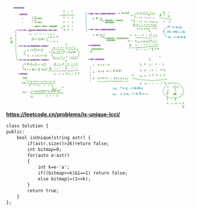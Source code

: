 

![](./Snipaste_2025-08-04_16-39-31.png)
**https://leetcode.cn/problems/is-unique-lcci/**
```
class Solution {
public:
    bool isUnique(string astr) {
        if(astr.size()>26)return false;
        int bitmap=0;
        for(auto e:astr)
        {
            int k=e-'a';
            if((bitmap>>k)&1==1) return false;
            else bitmap|=(1<<k);
        }
        return true;
    }
};
```